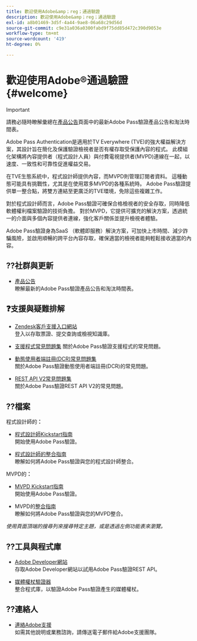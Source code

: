 ```yaml
---
title: 歡迎使用Adobe&amp；reg；通過驗證
description: 歡迎使用Adobe&amp；reg；通過驗證
exl-id: a8b01469-3d5f-4a44-9ae8-06a68c29d56d
source-git-commit: c9e31a036a0300fabd9f75dd85d472c390d9053e
workflow-type: tm+mt
source-wordcount: '419'
ht-degree: 0%

---
```


# 歡迎使用Adobe®通過驗證 {#welcome}

>[!IMPORTANT]
>
> 請務必隨時瞭解彙總在[產品公告](/help/authentication/product-announcements.md)頁面中的最新Adobe Pass驗證產品公告和淘汰時間表。

Adobe Pass Authentication是適用於TV Everywhere (TVE)的強大權益解決方案，其設計旨在簡化及保護驗證檢視者是否有權存取受保護內容的程式。 此模組化架構將內容提供者（程式設計人員）與付費電視提供者(MVPD)連線在一起，以速度、一致性和可靠性促進權益交易。

在TVE生態系統中，程式設計師提供內容，而MVPD則管理訂閱者資料。 這種動態可能具有挑戰性，尤其是在使用眾多MVPD的各種系統時。 Adobe Pass驗證提供單一整合點，將雙方連結至更廣泛的TVE環境，免除這些複雜工作。

對於程式設計師而言，Adobe Pass驗證可確保合格檢視者的安全存取，同時降低軟體權利檔案驗證的技術負擔。 對於MVPD，它提供可擴充的解決方案，透過統一的介面與多個內容提供者連線，強化客戶關係並提升檢視者體驗。

Adobe Pass驗證身為SaaS （軟體即服務）解決方案，可加快上市時間、減少詐騙風險，並啟用順暢的跨平台內容存取，確保適當的檢視者能夠輕鬆接收適當的內容。

## ??社群與更新

* [產品公告](/help/authentication/product-announcements.md)\
  瞭解最新的Adobe Pass驗證產品公告和淘汰時間表。

## ❓支援與疑難排解

* [Zendesk客戶支援入口網站](https://tve.zendesk.com/home)\
  登入以存取票證、提交查詢或檢視知識庫。

* [支援程式常見問題集](/help/authentication/kickstart/support-procedures-faqs.md)
關於Adobe Pass驗證支援程式的常見問題。

* [動態使用者端註冊(DCR)常見問題集](/help/authentication/integration-guide-programmers/rest-apis/rest-api-dcr/dynamic-client-registration-faqs.md)\
  關於Adobe Pass驗證動態使用者端註冊(DCR)的常見問題。

* [REST API V2常見問題集](/help/authentication/integration-guide-programmers/rest-apis/rest-api-v2/rest-api-v2-faqs.md)\
  關於Adobe Pass驗證REST API V2的常見問題。

## ??檔案

程式設計師的&#x200B;**：**

* [程式設計師Kickstart指南](/help/authentication/kickstart/programmer-kickstart-guide.md)\
  開始使用Adobe Pass驗證。

* [程式設計師的整合指南](/help/authentication/integration-guide-programmers/programmer-integration-guide-overview.md)\
  瞭解如何將Adobe Pass驗證與您的程式設計師整合。

MVPD的&#x200B;**：**

* [MVPD Kickstart指南](/help/authentication/kickstart/mvpd-kickstart-guide.md)\
  開始使用Adobe Pass驗證。

* MVPD的[整合指南](/help/authentication/integration-guide-mvpds/mvpd-integration-guide-overview.md)\
  瞭解如何將Adobe Pass驗證與您的MVPD整合。

*使用頁面頂端的搜尋列來搜尋特定主題，或是透過左側功能表來瀏覽。*

## ??️工具與程式庫

* [Adobe Developer網站](https://developer.adobe.com/adobe-pass/)\
  存取Adobe Developer網站以試用Adobe Pass驗證REST API。

* [媒體權杖驗證器](https://tve.zendesk.com/hc/en-us/articles/204963159-Media-Token-Verifier-library)\
  整合程式庫，以驗證Adobe Pass驗證產生的媒體權杖。

## ??連絡人

* [連絡Adobe支援](mailto:tve-support@adobe.com)\
  如需其他說明或業務諮詢，請傳送電子郵件給Adobe支援團隊。
